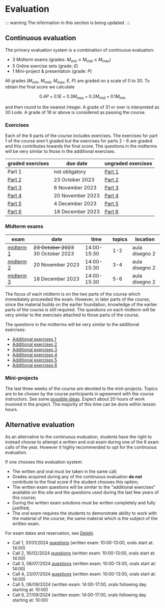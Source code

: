 # Evaluation

::: warning
The information in this section is being updated.
:::

## Continuous evaluation

The primary evaluation system is a combination of continuous evaluation:

- 3 Midterm exams (grades: $M_{\mathrm{min}} \leq M_{\mathrm{mid}} \leq M_{\mathrm{max}}$)
- 5 Online exercise sets (grade: $E$)
- 1 Mini-project & presentation (grade: $P$)

All grades ($M_{\mathrm{min}}$, $M_{\mathrm{mid}}$, $M_{\mathrm{max}}$, $E$, $P$) are graded on a scale of 0 to 30.
To obtain the final score we calculate

$$
0.4 P + 0.1 E + 0.3 M_{\mathrm{max}} + 0.2 M_{\mathrm{mid}} + 0.1 M_{\mathrm{min}}
$$

and then round to the nearest integer. A grade of 31 or over is interpreted as 30 Lode. A grade of 18 or above is considered as passing the course.

### Exercises

Each of the 6 parts of the course includes exercises. The exercises for part 1 of the course aren't graded but the exercises for parts 2 - 6 are graded and this contributes towards the final score. The questions in the midterms will be very similar to those in the additional exercises.

| graded exercises  | due date         | ungraded exercises          |
| ----------------- | ---------------- | --------------------------- |
| Part 1            | not obligatory   | [Part 1](/pages/exercises1) |
| [Part 2][graded2] | 23 October 2023  | [Part 2](/pages/exercises2) |
| [Part 3][graded3] | 6 November 2023  | [Part 3](/pages/exercises3) |
| [Part 4][graded4] | 20 November 2023 | [Part 4](/pages/exercises4) |
| [Part 5][graded5] | 4 December 2023  | [Part 5](/pages/exercises5) |
| [Part 6][graded6] | 18 December 2023 | [Part 6](/pages/exercises6) |

[graded2]: https://esamionline.uniroma2.it/course/view.php?id=6165&section=2
[graded3]: https://esamionline.uniroma2.it/course/view.php?id=6165&section=3
[graded4]: https://esamionline.uniroma2.it/course/view.php?id=6165&section=4
[graded5]: https://esamionline.uniroma2.it/course/view.php?id=6165&section=5
[graded6]: https://esamionline.uniroma2.it/course/view.php?id=6165&section=6

### Midterm exams

| exam              | date                                | time        | topics | location       |
| ----------------- | ----------------------------------- | ----------- | ------ | -------------- |
| [midterm 1][mid1] | ~~23 October 2023~~ 30 October 2023 | 14:00-15:30 | 1-2    | aula disegno 2 |
| [midterm 2][mid2] | 20 November 2023                    | 14:00-15:30 | 3-4    | aula disegno 2 |
| [midterm 3][mid3] | 18 December 2023                    | 14:00-15:30 | 5-6    | aula disegno 2 |

[mid1]: /midterm1.pdf
[mid2]: /midterm2.pdf
[mid3]: /midterm3.pdf

The focus of each midterm is on the two parts of the course which immediately proceeded the exam. However, in later parts of the course, since the material builds on the earlier foundation, knowledge of the earlier parts of the course is still required. The questions on each midterm will be very similar to the exercises attached to those parts of the course.

The questions in the midterms will be very similar to the additional exercises:

- [Additional exercises 1](/pages/exercises1)
- [Additional exercises 2](/pages/exercises2)
- [Additional exercises 3](/pages/exercises3)
- [Additional exercises 4](/pages/exercises4)
- [Additional exercises 5](/pages/exercises5)
- [Additional exercises 6](/pages/exercises6)

### Mini-projects

The last three weeks of the course are devoted to the mini-projects. Topics are to be chosen by the course participants in agreement with the course instructors. See some [possible ideas](/pages/project). Expect about 20 hours of work involved in the project. The majority of this time can be done within lesson hours.

## Alternative evaluation

As an alternative to the continuous evaluation, students have the right to instead choose to attempt a written and oral exam during one of the 6 exam calls of the year. However it highly recommended to opt for the continuous evaluation.

If one chooses this evaluation system:

- The written and oral must be taken in the same call;
- Grades acquired during any of the continuous evaluation **do not** contribute to the final score if the student chooses this option;
- The written exam questions will be similar to the "additional exercises" available on this site and the questions used during the last few years of this course;
- During the written exam solutions must be written completely and fully justified;
- The oral exam requires the students to demonstrate ability to work with the material of the course, the same material which is the subject of the written exam.

For exam dates and reservation, see [Delphi](https://delphi.uniroma2.it/).

- Call 1, 31/01/2024 [questions](/call1.pdf) (written exam: 10:00-13:00, orals start at: 14:00)
- Call 2, 16/02/2024 [questions](/call2.pdf) (written exam: 10:00-13:00, orals start at: 14:00)
- Call 3, 08/07/2024 [questions](/call3.pdf) (written exam: 10:00-13:00, orals start at: 14:00)
- Call 4, 23/07/2024 [questions](/call4.pdf) (written exam: 10:00-13:00, orals start at: 14:00)
- Call 5, 06/09/2024 (written exam: 14:00-17:00, orals following day starting at: 10:00)
- Call 6, 27/09/2024 (written exam: 14:00-17:00, orals following day starting at: 10:00)
